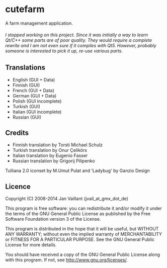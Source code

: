 # cutefarm
A farm management application.

###### I stopped working on this project. Since it was initially a way to learn Qt/C++ some parts are of poor quality. They would require a complete rewrite and I am not even sure if it compiles with Qt5. However, probably someone is interested to pick it up, re-use various parts.

Translations
------------
  - English   (GUI + Data)
  - Finnish   (GUI)
  - French    (GUI + Data)
  - German    (GUI + Data)
  - Polish    (GUI incomplete)
  - Turkish   (GUI)
  - Italian   (GUI incomplete)
  - Russian   (GUI)
    
Credits
-------
- Finnish translation by Torsti Michael Schulz
- Turkish translation by Onur Çelikörs
- Italian translation by Eugenio Fasser
- Russian translation by Grigorij Pilipenko

Tulliana 2.0 iconset by M.Umut Pulat and 'Ladybug' by Ganzio Design

Licence
-------
Copyright (C) 2008-2014  Jan Vaillant (jvail_at_gmx_dot_de)

This program is free software: you can redistribute it and/or modify
it under the terms of the GNU General Public License as published by
the Free Software Foundation version 3 of the License.

This program is distributed in the hope that it will be useful, 
but WITHOUT ANY WARRANTY; without even the implied warranty of
MERCHANTABILITY or FITNESS FOR A PARTICULAR PURPOSE.  See the
GNU General Public License for more details.

You should have received a copy of the GNU General Public License
along with this program.  If not, see http://www.gnu.org/licenses/.

